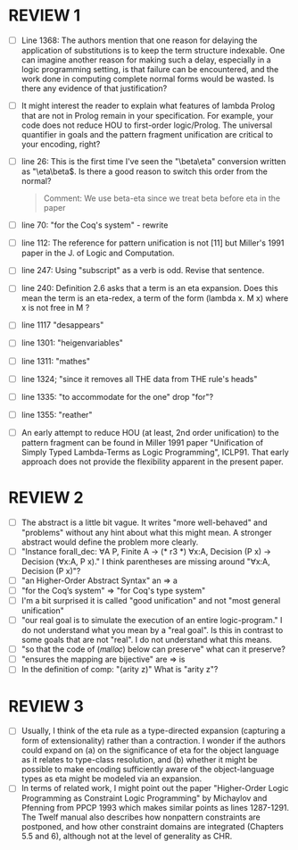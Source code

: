 # REVIEW 1  

- [ ] Line 1368: The authors mention that one reason for delaying the
  application of substitutions is to keep the term structure indexable.
  One can imagine another reason for making such a delay, especially in
  a logic programming setting, is that failure can be encountered, and
  the work done in computing complete normal forms would be wasted.  Is
  there any evidence of that justification?
- [ ] It might interest the reader to explain what features of lambda Prolog
  that are not in Prolog remain in your specification.  For example,
  your code does not reduce HOU to first-order logic/Prolog.  The
  universal quantifier in goals and the pattern fragment unification are
  critical to your encoding, right?
- [ ] line 26: This is the first time I've seen the "\beta\eta"
   conversion written as "\eta\beta$.  Is there a good reason to
   switch this order from the normal?
   > Comment: We use beta-eta since we treat beta before eta in the paper
- [ ] line 70: "for the Coq's system" - rewrite
- [ ] line 112: The reference for pattern unification is not [11] but
   Miller's 1991 paper in the J. of Logic and Computation.
- [ ] line 247: Using "subscript" as a verb is odd.  Revise that
   sentence.
- [ ] line 240: Definition 2.6 asks that a term is an eta expansion.
   Does this mean the term is an eta-redex, a term of the form 
   (lambda x. M x) where x is not free in M ?
- [ ] line 1117 "desappears"
- [ ] line 1301: "heigenvariables"
- [ ] line 1311: "mathes"
- [ ] line 1324; "since it removes all THE data from THE rule's heads"
- [ ] line 1335: "to accommodate for the one" drop "for"?
- [ ] line 1355: "reather"
- [ ] An early attempt to reduce HOU (at least, 2nd order unification) to
   the pattern fragment can be found in Miller 1991 paper "Unification
   of Simply Typed Lambda-Terms as Logic Programming", ICLP91. That
   early approach does not provide the flexibility apparent in the
   present paper.


# REVIEW 2

- [ ] The abstract is a little bit vague. It writes "more well-behaved" and 
      "problems" without any hint about what this might mean. A stronger 
      abstract would define the problem more clearly.
- [ ] "Instance forall_dec: ∀A P, Finite A → (* r3 *) ∀x:A, Decision (P x) →
      Decision (∀x:A, P x)." I think parentheses are missing around "∀x:A, 
      Decision (P x)"?
- [ ] "an Higher-Order Abstract Syntax" an => a
- [ ] "for the Coq’s system" => "for Coq's type system"
- [ ] I'm a bit surprised it is called "good unification" and not "most general 
      unification"
- [ ] "our real goal is to simulate the execution of an entire logic-program."
      I do not understand what you mean by a "real goal". Is this in contrast 
      to some goals that are not "real". I do not understand what this means.
- [ ] "so that the code of (𝑚𝑎𝑙𝑙𝑜𝑐) below can preserve" what can it preserve?
- [ ] "ensures the mapping are bijective" are => is
- [ ] In the definition of comp: "(arity z)" What is "arity z"?

# REVIEW 3

- [ ] Usually, I think of the eta rule as a type-directed expansion (capturing
    a form of extensionality) rather than a contraction.  I wonder if the
    authors could expand on (a) on the significance of eta for the object
    language as it relates to type-class resolution, and (b) whether it might
    be possible to make encoding sufficiently aware of the object-language
    types as eta might be modeled via an expansion.
- [ ] In terms of related work, I might point out the paper
    "Higher-Order Logic Programming as Constraint Logic Programming" by
    Michaylov and Pfenning from PPCP 1993 which makes similar points as
    lines 1287-1291.  The Twelf manual also describes how nonpattern constraints
    are postponed, and how other constraint domains are integrated (Chapters 5.5 and 6),
    although not at the level of generality as CHR.